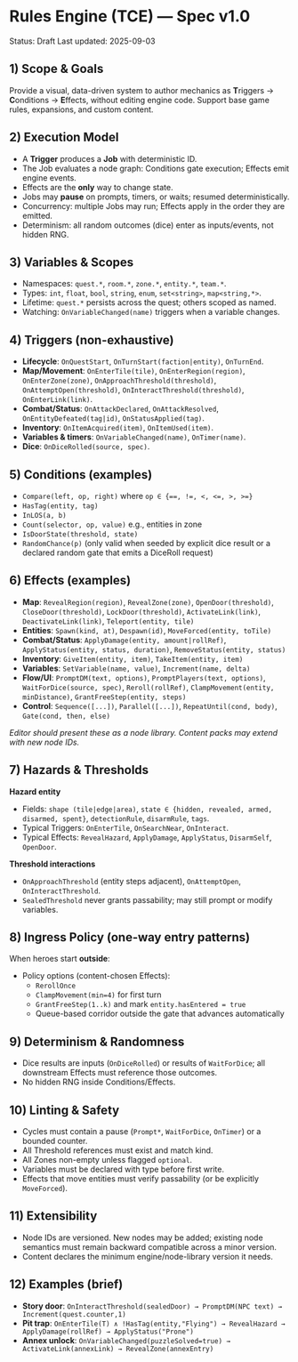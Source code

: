 # Rules Engine (TCE) — Spec v1.0
Status: Draft
Last updated: 2025-09-03

## 1) Scope & Goals
Provide a visual, data-driven system to author mechanics as **T**riggers → **C**onditions → **E**ffects, without editing engine code. Support base game rules, expansions, and custom content.

## 2) Execution Model
- A **Trigger** produces a **Job** with deterministic ID.
- The Job evaluates a node graph: Conditions gate execution; Effects emit engine events.
- Effects are the **only** way to change state.
- Jobs may **pause** on prompts, timers, or waits; resumed deterministically.
- Concurrency: multiple Jobs may run; Effects apply in the order they are emitted.
- Determinism: all random outcomes (dice) enter as inputs/events, not hidden RNG.

## 3) Variables & Scopes
- Namespaces: `quest.*`, `room.*`, `zone.*`, `entity.*`, `team.*`.
- Types: `int`, `float`, `bool`, `string`, `enum`, `set<string>`, `map<string,*>`.
- Lifetime: `quest.*` persists across the quest; others scoped as named.
- Watching: `OnVariableChanged(name)` triggers when a variable changes.

## 4) Triggers (non-exhaustive)
- **Lifecycle**: `OnQuestStart`, `OnTurnStart(faction|entity)`, `OnTurnEnd`.
- **Map/Movement**: `OnEnterTile(tile)`, `OnEnterRegion(region)`, `OnEnterZone(zone)`, `OnApproachThreshold(threshold)`, `OnAttemptOpen(threshold)`, `OnInteractThreshold(threshold)`, `OnEnterLink(link)`.
- **Combat/Status**: `OnAttackDeclared`, `OnAttackResolved`, `OnEntityDefeated(tag|id)`, `OnStatusApplied(tag)`.
- **Inventory**: `OnItemAcquired(item)`, `OnItemUsed(item)`.
- **Variables & timers**: `OnVariableChanged(name)`, `OnTimer(name)`.
- **Dice**: `OnDiceRolled(source, spec)`.

## 5) Conditions (examples)
- `Compare(left, op, right)` where `op ∈ {==, !=, <, <=, >, >=}`
- `HasTag(entity, tag)`
- `InLOS(a, b)`
- `Count(selector, op, value)` e.g., entities in zone
- `IsDoorState(threshold, state)`
- `RandomChance(p)` (only valid when seeded by explicit dice result or a declared random gate that emits a DiceRoll request)

## 6) Effects (examples)
- **Map**: `RevealRegion(region)`, `RevealZone(zone)`, `OpenDoor(threshold)`, `CloseDoor(threshold)`, `LockDoor(threshold)`, `ActivateLink(link)`, `DeactivateLink(link)`, `Teleport(entity, tile)`
- **Entities**: `Spawn(kind, at)`, `Despawn(id)`, `MoveForced(entity, toTile)`
- **Combat/Status**: `ApplyDamage(entity, amount|rollRef)`, `ApplyStatus(entity, status, duration)`, `RemoveStatus(entity, status)`
- **Inventory**: `GiveItem(entity, item)`, `TakeItem(entity, item)`
- **Variables**: `SetVariable(name, value)`, `Increment(name, delta)`
- **Flow/UI**: `PromptDM(text, options)`, `PromptPlayers(text, options)`, `WaitForDice(source, spec)`, `Reroll(rollRef)`, `ClampMovement(entity, minDistance)`, `GrantFreeStep(entity, steps)`
- **Control**: `Sequence([...])`, `Parallel([...])`, `RepeatUntil(cond, body)`, `Gate(cond, then, else)`

*Editor should present these as a node library. Content packs may extend with new node IDs.*

## 7) Hazards & Thresholds
**Hazard entity**
- Fields: `shape (tile|edge|area)`, `state ∈ {hidden, revealed, armed, disarmed, spent}`, `detectionRule`, `disarmRule`, `tags`.
- Typical Triggers: `OnEnterTile`, `OnSearchNear`, `OnInteract`.
- Typical Effects: `RevealHazard`, `ApplyDamage`, `ApplyStatus`, `DisarmSelf`, `OpenDoor`.

**Threshold interactions**
- `OnApproachThreshold` (entity steps adjacent), `OnAttemptOpen`, `OnInteractThreshold`.
- `SealedThreshold` never grants passability; may still prompt or modify variables.

## 8) Ingress Policy (one-way entry patterns)
When heroes start **outside**:
- Policy options (content-chosen Effects):
  - `RerollOnce`
  - `ClampMovement(min=4)` for first turn
  - `GrantFreeStep(1..k)` and mark `entity.hasEntered = true`
  - Queue-based corridor outside the gate that advances automatically

## 9) Determinism & Randomness
- Dice results are inputs (`OnDiceRolled`) or results of `WaitForDice`; all downstream Effects must reference those outcomes.
- No hidden RNG inside Conditions/Effects.

## 10) Linting & Safety
- Cycles must contain a pause (`Prompt*`, `WaitForDice`, `OnTimer`) or a bounded counter.
- All Threshold references must exist and match kind.
- All Zones non-empty unless flagged `optional`.
- Variables must be declared with type before first write.
- Effects that move entities must verify passability (or be explicitly `MoveForced`).

## 11) Extensibility
- Node IDs are versioned. New nodes may be added; existing node semantics must remain backward compatible across a minor version.
- Content declares the minimum engine/node-library version it needs.

## 12) Examples (brief)
- **Story door**: `OnInteractThreshold(sealedDoor) → PromptDM(NPC text) → Increment(quest.counter,1)`
- **Pit trap**: `OnEnterTile(T) ∧ !HasTag(entity,"Flying") → RevealHazard → ApplyDamage(rollRef) → ApplyStatus("Prone")`
- **Annex unlock**: `OnVariableChanged(puzzleSolved=true) → ActivateLink(annexLink) → RevealZone(annexEntry)`